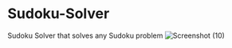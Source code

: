 # Sudoku-Solver
Sudoku Solver that solves any Sudoku problem
![Screenshot (10)](https://user-images.githubusercontent.com/86532679/161850911-fccbbc15-f6cc-49e1-8171-390c6bba0dad.png)
